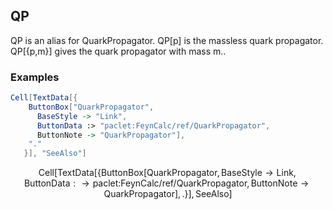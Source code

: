 ##  QP 

QP is an alias for QuarkPropagator. QP[p] is the massless quark propagator. QP[{p,m}] gives the  quark propagator with mass m..

###  Examples 

```mathematica
Cell[TextData[{
    ButtonBox["QuarkPropagator", 
      BaseStyle -> "Link", 
      ButtonData :> "paclet:FeynCalc/ref/QuarkPropagator", 
      ButtonNote -> "QuarkPropagator"], 
    "." 
   }], "SeeAlso"]
```

$$\text{Cell}[\text{TextData}[\{\text{ButtonBox}[\text{QuarkPropagator},\text{BaseStyle}\to \text{Link},\text{ButtonData}:\to \text{paclet:FeynCalc/ref/QuarkPropagator},\text{ButtonNote}\to \text{QuarkPropagator}],.\}],\text{SeeAlso}]$$